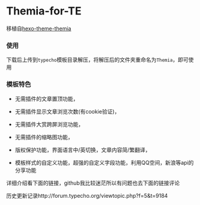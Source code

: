 # Themia-for-TE

移植自[hexo-theme-themia](https://github.com/kaedea/hexo-theme-themia)

### 使用
下载后上传到`typecho`模板目录解压，将解压后的文件夹重命名为`Themia`，即可使用

### 模板特色

- 无需插件的文章置顶功能，

- 无需插件显示文章浏览次数(有cookie验证)，

- 无需插件大赏跨屏浏览功能，

- 无需插件的缩略图功能，

- 版权保护功能，界面语言中/英切换，文章内容简/繁翻译，

- 模板样式的自定义功能，超强的自定义字段功能，利用QQ空间，新浪等api的分享功能

详细介绍看下面的链接，github我比较迷茫所以有问题也去下面的链接评论

历史更新记录http://forum.typecho.org/viewtopic.php?f=5&t=9184
